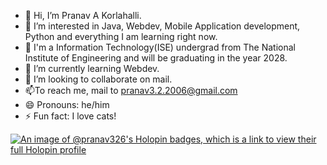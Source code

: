 - 👋 Hi, I’m Pranav A Korlahalli.
- 👀 I’m interested in Java, Webdev, Mobile Application development, Python and everything I am learning right now.
- 🏫 I'm a Information Technology(ISE) undergrad from The National Institute of Engineering and will be graduating in the year 2028.
- 🌱 I’m currently learning Webdev.
- 💞️ I’m looking to collaborate on mail.
- 📫To reach me, mail to pranav3.2.2006@gmail.com
- 😄 Pronouns: he/him
- ⚡ Fun fact: I love cats!


[![An image of @pranav326's Holopin badges, which is a link to view their full Holopin profile](https://holopin.me/pranav326)](https://holopin.io/@pranav326)
<!---
pranav-326/pranav-326 is a ✨ special ✨ repository because its `README.md` (this file) appears on your GitHub profile.
You can click the Preview link to take a look at your changes.
--->
